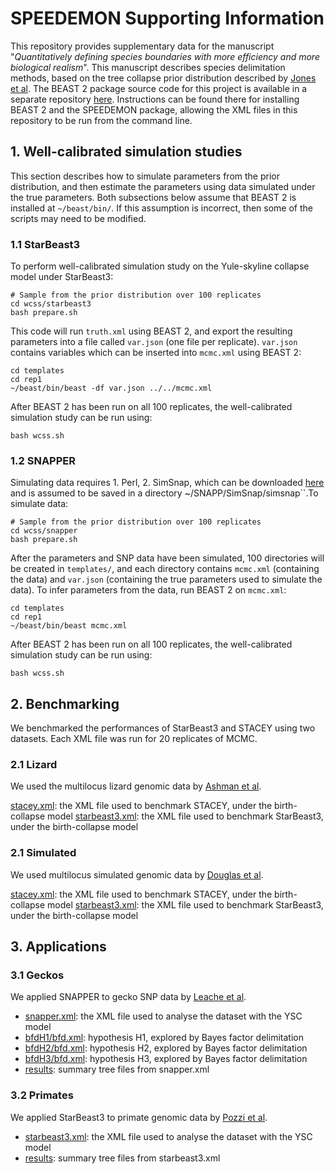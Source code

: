 # SPEEDEMON Supporting Information

This repository provides supplementary data for the manuscript "*Quantitatively defining species boundaries with more efficiency and  more biological realism*". This manuscript describes species delimitation methods, based on the tree collapse prior distribution described by [Jones et al](https://link.springer.com/article/10.1007/s00285-016-1034-0). The BEAST 2 package source code for this project is available in a separate repository [here](https://github.com/rbouckaert/speedemon). Instructions can be found there for installing BEAST 2 and the SPEEDEMON package, allowing the XML files in this repository to be run from the command line.



## 1. Well-calibrated simulation studies

This section describes how to simulate parameters from the prior distribution, and then estimate the parameters using data simulated under the true parameters.  Both subsections below assume that BEAST 2 is installed at ``~/beast/bin/``. If this assumption is incorrect, then some of the scripts may need to be modified.

### 1.1 StarBeast3
To perform well-calibrated simulation study on the Yule-skyline collapse model under StarBeast3:

```
# Sample from the prior distribution over 100 replicates 
cd wcss/starbeast3
bash prepare.sh
```
This code will run ``truth.xml`` using BEAST 2, and export the resulting parameters into a file called ``var.json`` (one file per replicate). ``var.json`` contains variables which can be inserted into ``mcmc.xml`` using BEAST 2:

```
cd templates
cd rep1
~/beast/bin/beast -df var.json ../../mcmc.xml
```

After BEAST 2 has been run on all 100 replicates, the well-calibrated simulation study can be run using:

``
bash wcss.sh
``


### 1.2 SNAPPER

Simulating data requires 1. Perl, 2. SimSnap, which can be downloaded [here](https://github.com/BEAST2-Dev/SNAPP/tree/master/SimSnap)  and is assumed to be saved in a directory ~/SNAPP/SimSnap/simsnap``.To simulate data:
```
# Sample from the prior distribution over 100 replicates 
cd wcss/snapper
bash prepare.sh
```

After the parameters and SNP data have been simulated, 100 directories will be created in ``templates/``,  and each directory contains  ``mcmc.xml`` (containing the data) and ``var.json`` (containing the true parameters used to simulate the data). To infer parameters from the data, run BEAST 2 on ``mcmc.xml``:


```
cd templates
cd rep1
~/beast/bin/beast mcmc.xml
```

After BEAST 2 has been run on all 100 replicates, the well-calibrated simulation study can be run using:

``
bash wcss.sh
``

## 2. Benchmarking
We benchmarked the performances of StarBeast3 and STACEY using two datasets. Each XML file was run for 20 replicates of MCMC.


### 2.1 Lizard
We used the multilocus lizard genomic data by [Ashman et al](https://doi.org/10.1111/evo.13541).

[stacey.xml](https://github.com/jordandouglas/speedemon_SI/blob/main/efficiency/lizard/stacey.xml): the XML file used to benchmark STACEY, under the birth-collapse model
[starbeast3.xml](https://github.com/jordandouglas/speedemon_SI/blob/main/efficiency/lizard/starbeast3.xml): the XML file used to benchmark StarBeast3, under the birth-collapse model

### 2.1 Simulated
We used multilocus simulated genomic data by [Douglas et al](https://doi.org/10.1101/2021.10.06.463424).

[stacey.xml](https://github.com/jordandouglas/speedemon_SI/blob/main/efficiency/simulated/stacey.xml): the XML file used to benchmark STACEY, under the birth-collapse model
[starbeast3.xml](https://github.com/jordandouglas/speedemon_SI/blob/main/efficiency/simulated/starbeast3.xml): the XML file used to benchmark StarBeast3, under the birth-collapse model

## 3. Applications

### 3.1 Geckos
We applied SNAPPER to gecko SNP data by [Leache et al](https://doi.org/10.1093/sysbio/syu018).

- [snapper.xml](https://github.com/jordandouglas/speedemon_SI/blob/main/applications/leache/snapper.xml): the XML file used to analyse the  dataset with the YSC model
- [bfdH1/bfd.xml](https://github.com/jordandouglas/speedemon_SI/blob/main/applications/leache/bfdH1/bfd.xml): hypothesis H1, explored by Bayes factor delimitation 
- [bfdH2/bfd.xml](https://github.com/jordandouglas/speedemon_SI/blob/main/applications/leache/bfdH2/bfd.xml): hypothesis H2, explored by Bayes factor delimitation 
- [bfdH3/bfd.xml](https://github.com/jordandouglas/speedemon_SI/blob/main/applications/leache/bfdH3/bfd.xml): hypothesis H3, explored by Bayes factor delimitation 
- [results](https://github.com/jordandouglas/speedemon_SI/blob/main/applications/leache/results): summary tree files from snapper.xml

### 3.2 Primates
We applied StarBeast3 to primate genomic data by [Pozzi et al](https://doi.org/10.1186/1471-2148-14-72). 
- [starbeast3.xml](https://github.com/jordandouglas/speedemon_SI/blob/main/applications/pozzi/starbeast3.xml): the XML file used to analyse the  dataset with the YSC model
- [results](https://github.com/jordandouglas/speedemon_SI/blob/main/applications/pozzi/results): summary tree files from starbeast3.xml




